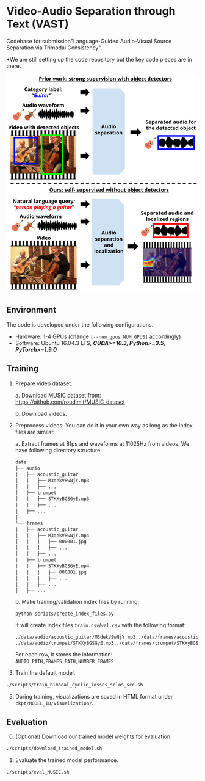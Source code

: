 # Video-Audio Separation through Text (VAST)
Codebase for submission"Language-Guided Audio-Visual Source Separation via Trimodal Consistency".

*We are still setting up the code repository but the key code pieces are in there.

<img src="./teaser.png"/>

## Environment
The code is developed under the following configurations.
- Hardware: 1-4 GPUs (change ```[--num_gpus NUM_GPUS]``` accordingly)
- Software: Ubuntu 16.04.3 LTS, ***CUDA>=10.3, Python>=3.5, PyTorch>=1.9.0***

## Training
1. Prepare video dataset.

    a. Download MUSIC dataset from: https://github.com/roudimit/MUSIC_dataset
    
    b. Download videos.

2. Preprocess videos. You can do it in your own way as long as the index files are similar.

    a. Extract frames at 8fps and waveforms at 11025Hz from videos. We have following directory structure:
    ```
    data
    ├── audio
    |   ├── acoustic_guitar
    │   |   ├── M3dekVSwNjY.mp3
    │   |   ├── ...
    │   ├── trumpet
    │   |   ├── STKXyBGSGyE.mp3
    │   |   ├── ...
    │   ├── ...
    |
    └── frames
    |   ├── acoustic_guitar
    │   |   ├── M3dekVSwNjY.mp4
    │   |   |   ├── 000001.jpg
    │   |   |   ├── ...
    │   |   ├── ...
    │   ├── trumpet
    │   |   ├── STKXyBGSGyE.mp4
    │   |   |   ├── 000001.jpg
    │   |   |   ├── ...
    │   |   ├── ...
    │   ├── ...
    ```

    b. Make training/validation index files by running:
    ```
    python scripts/create_index_files.py
    ```
    It will create index files ```train.csv```/```val.csv``` with the following format:
    ```
    ./data/audio/acoustic_guitar/M3dekVSwNjY.mp3,./data/frames/acoustic_guitar/M3dekVSwNjY.mp4,1580
    ./data/audio/trumpet/STKXyBGSGyE.mp3,./data/frames/trumpet/STKXyBGSGyE.mp4,493
    ```
    For each row, it stores the information: ```AUDIO_PATH,FRAMES_PATH,NUMBER_FRAMES```

3. Train the default model.
```bash
./scripts/train_bimodal_cyclic_losses_solos_scc.sh
```

5. During training, visualizations are saved in HTML format under ```ckpt/MODEL_ID/visualization/```.

## Evaluation
0. (Optional) Download our trained model weights for evaluation.
```bash
./scripts/download_trained_model.sh
```

1. Evaluate the trained model performance.
```bash
./scripts/eval_MUSIC.sh
```
